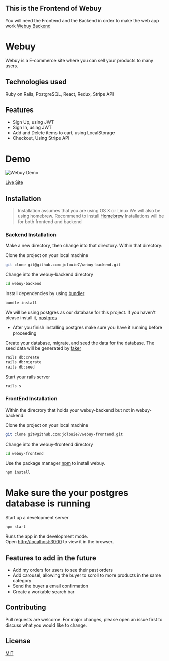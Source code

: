 ## This is the Frontend of Webuy
You will need the Frontend and the Backend in order to make the web app work
[Webuy Backend](https://github.com/jolouie7/webuy-backend)

# Webuy

Webuy is a E-commerce site where you can sell your products to many users.

## Technologies used
Ruby on Rails, PostgreSQL, React, Redux, Stripe API

## Features
- Sign Up, using JWT
- Sign In, using JWT
- Add and Delete items to cart, using LocalStorage
- Checkout, Using Stripe API

# Demo
![Webuy Demo](public/webuy.gif)

[Live Site](https://webuy-frontend.herokuapp.com/)

## Installation
> Installation assumes that you are using OS X or Linux
> We will also be using homebrew. Recommend to install [Homebrew](https://brew.sh/)
> Installations will be for both frontend and backend

### Backend Installation
Make a new directory, then change into that directory. Within that directory:

Clone the project on your local machine
```bash
git clone git@github.com:jolouie7/webuy-backend.git
```
Change into the webuy-backend directory
```bash
cd webuy-backend
```
Install dependencies by using [bundler](https://bundler.io/guides/rails.html)
```bash
bundle install
```
We will be using postgres as our database for this project. If you haven't please install it, [postgres](https://postgresapp.com/)
- After you finish installing postgres make sure you have it running before proceeding

Create your database, migrate, and seed the data for the database. The seed data will be generated by [faker](https://github.com/faker-ruby/faker)
```bash
rails db:create
rails db:migrate
rails db:seed
```
Start your rails server
```bash
rails s
```

### FrontEnd Installation
Within the direcrory that holds your webuy-backend but not in webuy-backend:

Clone the project on your local machine
```bash
git clone git@github.com:jolouie7/webuy-frontend.git
```
Change into the webuy-frontend directory
```bash
cd webuy-frontend
```
Use the package manager [npm](https://www.npmjs.com/) to install webuy.
```bash
npm install
```
# Make sure the your postgres database is running

Start up a development server
```bash
npm start
```

Runs the app in the development mode.<br />
Open [http://localhost:3000](http://localhost:3000) to view it in the browser.

## Features to add in the future
- Add my orders for users to see their past orders
- Add carousel, allowing the buyer to scroll to more products in the same category
- Send the buyer a email confirmation
- Create a workable search bar

## Contributing
Pull requests are welcome. For major changes, please open an issue first to discuss what you would like to change.

## License
[MIT](https://choosealicense.com/licenses/mit/)
